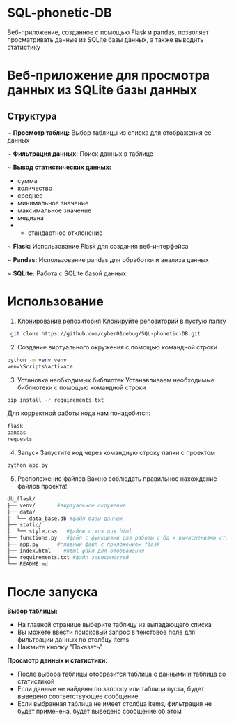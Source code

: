 # SQL-phonetic-DB
Веб-приложение, созданное с помощью Flask и pandas, позволяет просматривать данные из SQLite базы данных, а также выводить статистику

# Веб-приложение для просмотра данных из SQLite базы данных
## Структура

~ **Просмотр таблиц:** 
    Выбор таблицы из списка для отображения ее данных

~ **Фильтрация данных:** 
    Поиск данных в таблице

~ **Вывод статистических данных:**
- сумма 
- количество
- среднее
- минимальное значение
- максимальное значение
- медиана
- - стандартное отклонение

~ **Flask:** 
Использование Flask для создания веб-интерфейса

~ **Pandas:** 
Использование pandas для обработки и анализа данных

~ **SQLite:** 
Работа с SQLite базой данных.

# Использование 
1. Клонирование репозитория
Клонируйте репозиторий в пустую папку
```bash 
 git clone https://github.com/cyber01debug/SQL-phonetic-DB.git
```

2. Создание виртуального окружения c помощью командной строки
```bash
python -m venv venv
venv\Scripts\activate
```

3. Установка необходимых библиотек
Устанавливаем необходимые библиотеки с помощью командной строки
```bash
pip install -r requirements.txt
```
Для корректной работы кода нам понадобится:
```bash
flask
pandas 
requests
```
4. Запуск
Запустите код через командную строку папки с проектом
```bash
python app.py
```

5. Расположение файлов
Важно соблюдать правильное нахождение файлов проекта!
```bash
db_flask/
├── venv/       #виртуальное окружение
├── data/
│  └── data_base.db #файл базы данных
├── static/
│  └── style.css   #файли стиля для html
├── functions.py   #файл с функциями для работы с бд и вычислениями статистики
├── app.py      #главный файл с приложением flask
├── index.html    #html файл для отображения 
├── requirements.txt #файл зависимостей
└── README.md    
```

# После запуска
**Выбор таблицы:**
  - На главной странице выберите таблицу из выпадающего списка
  - Вы можете ввести поисковый запрос в текстовое поле для фильтрации данных по столбцу items
  - Нажмите кнопку "Показать"

**Просмотр данных и статистики:**
  - После выбора таблицы отобразится таблица с данными и таблица со статистикой
  - Если данные не найдены по запросу или таблица пуста, будет выведено соответствующее сообщение
  - Если выбранная таблица не имеет столбца items, фильтрация не будет применена, будет выведено сообщение об этом
